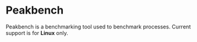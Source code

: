 # Peakbench

Peakbench is a benchmarking tool used to benchmark processes. Current support is for **Linux** only.
